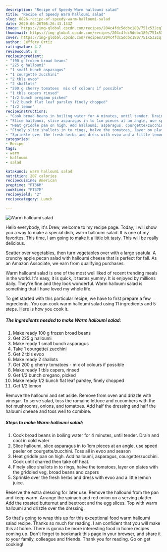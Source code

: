 ```yaml
---
description: "Recipe of Speedy Warm halloumi salad"
title: "Recipe of Speedy Warm halloumi salad"
slug: 6826-recipe-of-speedy-warm-halloumi-salad
date: 2020-06-20T05:26:43.133Z
image: https://img-global.cpcdn.com/recipes/204c4fdc5ddbc180/751x532cq70/warm-halloumi-salad-recipe-main-photo.jpg
thumbnail: https://img-global.cpcdn.com/recipes/204c4fdc5ddbc180/751x532cq70/warm-halloumi-salad-recipe-main-photo.jpg
cover: https://img-global.cpcdn.com/recipes/204c4fdc5ddbc180/751x532cq70/warm-halloumi-salad-recipe-main-photo.jpg
author: Jeffery Ortiz
ratingvalue: 4.2
reviewcount: 8
recipeingredient:
- "100 g frozen broad beans"
- "225 g halloumi"
- "1 small bunch asparagus"
- "1 courgette zucchini"
- "2 tbls evoo"
- "2 shallots"
- "200 g cherry tomatoes  mix of colours if possible"
- "1 tbls capers rinsed"
- "1/2 bunch oregano picked"
- "1/2 bunch flat leaf parsley finely chopped"
- "1/2 lemon"
recipeinstructions:
- "Cook broad beans in boiling water for 4 minutes, until tender. Drain and cool in cold water"
- "Slice halloumi, slice asparagus in to 1cm pieces at an angle, use speed peeler on courgette/zucchini. Toss all in evoo and season"
- "Heat griddle pan on high. Add halloumi, asparagus, courgette/zucchini. Cook until charred then take off heat."
- "Finely slice shallots in to rings, halve the tomatoes, layer on plates with the griddled veg, broad beans and capers"
- "Sprinkle over the fresh herbs and dress with evoo and a little lemon juice."
categories:
- Recipe
tags:
- warm
- halloumi
- salad

katakunci: warm halloumi salad 
nutrition: 207 calories
recipecuisine: American
preptime: "PT36M"
cooktime: "PT37M"
recipeyield: "2"
recipecategory: Lunch

---
```



![Warm halloumi salad](https://img-global.cpcdn.com/recipes/204c4fdc5ddbc180/751x532cq70/warm-halloumi-salad-recipe-main-photo.jpg)

Hello everybody, it's Drew, welcome to my recipe page. Today, I will show you a way to make a special dish, warm halloumi salad. It is one of my favorites. This time, I am going to make it a little bit tasty. This will be really delicious.

Scatter over vegetables, then turn vegetables over with a large spatula. A crunchy apple pecan salad with halloumi cheese that is perfect for fall. As an Amazon Associate, we earn from qualifying purchases.

Warm halloumi salad is one of the most well liked of recent trending meals in the world. It's easy, it is quick, it tastes yummy. It is enjoyed by millions daily. They're fine and they look wonderful. Warm halloumi salad is something that I have loved my whole life.


To get started with this particular recipe, we have to first prepare a few ingredients. You can cook warm halloumi salad using 11 ingredients and 5 steps. Here is how you cook it.

<!--inarticleads1-->

##### The ingredients needed to make Warm halloumi salad:

1. Make ready 100 g frozen broad beans
1. Get 225 g halloumi
1. Make ready 1 small bunch asparagus
1. Take 1 courgette/ zucchini
1. Get 2 tbls evoo
1. Make ready 2 shallots
1. Get 200 g cherry tomatoes - mix of colours if possible
1. Make ready 1 tbls capers, rinsed
1. Get 1/2 bunch oregano, picked
1. Make ready 1/2 bunch flat leaf parsley, finely chopped
1. Get 1/2 lemon


Remove the halloumi and set aside. Remove from oven and drizzle with vinegar. To serve salad, toss the romaine lettuce and cucumbers with the hot mushrooms, onions, and tomatoes. Add half the dressing and half the haloumi cheese and toss well to combine. 

<!--inarticleads2-->

##### Steps to make Warm halloumi salad:

1. Cook broad beans in boiling water for 4 minutes, until tender. Drain and cool in cold water
1. Slice halloumi, slice asparagus in to 1cm pieces at an angle, use speed peeler on courgette/zucchini. Toss all in evoo and season
1. Heat griddle pan on high. Add halloumi, asparagus, courgette/zucchini. Cook until charred then take off heat.
1. Finely slice shallots in to rings, halve the tomatoes, layer on plates with the griddled veg, broad beans and capers
1. Sprinkle over the fresh herbs and dress with evoo and a little lemon juice.


Reserve the extra dressing for later use. Remove the halloumi from the pan and keep warm. Arrange the spinach and red onion on a serving platter. Add the roasted butternut and beetroot and the egg slices. Top with warm halloumi and drizzle over the dressing. 

So that's going to wrap this up for this exceptional food warm halloumi salad recipe. Thanks so much for reading. I am confident that you will make this at home. There is gonna be more interesting food in home recipes coming up. Don't forget to bookmark this page in your browser, and share it to your family, colleague and friends. Thank you for reading. Go on get cooking!

